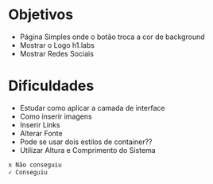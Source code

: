 # Objetivos
- Página Simples onde o botão troca a cor de background
- Mostrar o Logo h1.labs
- Mostrar Redes Sociais


# Dificuldades
- Estudar como aplicar a camada de interface
- Como inserir imagens
- Inserir Links
- Alterar Fonte
- Pode se usar dois estilos de container??
- Utilizar Altura e Comprimento do Sistema

```sh
x Não conseguiu 
✓ Conseguiu
```
